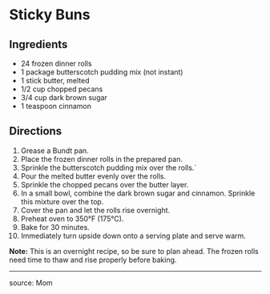 # Sticky Buns

## Ingredients

- 24 frozen dinner rolls
- 1 package butterscotch pudding mix (not instant)
- 1 stick butter, melted
- 1/2 cup chopped pecans
- 3/4 cup dark brown sugar
- 1 teaspoon cinnamon

## Directions

1. Grease a Bundt pan.
2. Place the frozen dinner rolls in the prepared pan.
3. Sprinkle the butterscotch pudding mix over the rolls.`
4. Pour the melted butter evenly over the rolls.
5. Sprinkle the chopped pecans over the butter layer.
6. In a small bowl, combine the dark brown sugar and cinnamon. Sprinkle this mixture over the top.
7. Cover the pan and let the rolls rise overnight.
8. Preheat oven to 350°F (175°C).
9. Bake for 30 minutes.
10. Immediately turn upside down onto a serving plate and serve warm.

**Note:** This is an overnight recipe, so be sure to plan ahead. The frozen rolls need time to thaw and rise properly before baking.

---

source: Mom
